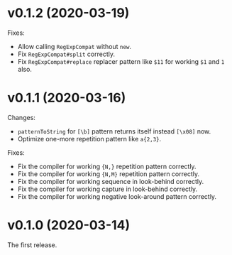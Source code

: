 # v0.1.2 (2020-03-19)

Fixes:

  - Allow calling `RegExpCompat` without `new`.
  - Fix `RegExpCompat#split` correctly.
  - Fix `RegExpCompat#replace` replacer pattern like `$11` for working `$1` and `1` also.

# v0.1.1 (2020-03-16)

Changes:

  - `patternToString` for `[\b]` pattern returns itself instead `[\x08]` now.
  - Optimize one-more repetition pattern like `a{2,3}`.

Fixes:

  - Fix the compiler for working `{N,}` repetition pattern correctly.
  - Fix the compiler for working `{N,M}` repetition pattern correctly.
  - Fix the compiler for working sequence in look-behind correctly.
  - Fix the compiler for working capture in look-behind correctly.
  - Fix the compiler for working negative look-around pattern correctly.

# v0.1.0 (2020-03-14)

The first release.
